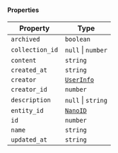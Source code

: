 #### Properties

| Property                                   | Type                                       |
| ------------------------------------------ | ------------------------------------------ |
| <a id="archived"></a> `archived`           | `boolean`                                  |
| <a id="collection_id"></a> `collection_id` | `null` \| `number`                         |
| <a id="content"></a> `content`             | `string`                                   |
| <a id="created_at"></a> `created_at`       | `string`                                   |
| <a id="creator"></a> `creator`             | [`UserInfo`](./generated/html/UserInfo.md) |
| <a id="creator_id"></a> `creator_id`       | `number`                                   |
| <a id="description"></a> `description`     | `null` \| `string`                         |
| <a id="entity_id"></a> `entity_id`         | [`NanoID`](./generated/html/NanoID.md)     |
| <a id="id"></a> `id`                       | `number`                                   |
| <a id="name"></a> `name`                   | `string`                                   |
| <a id="updated_at"></a> `updated_at`       | `string`                                   |
